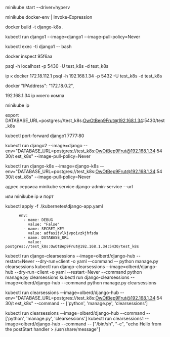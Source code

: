 
minikube start --driver=hyperv

minikube docker-env | Invoke-Expression

docker build -t django-k8s .

kubectl run django1 --image=django1 --image-pull-policy=Never

kubectl exec -ti django1 -- bash


docker inspect 95f6aa

psql -h localhost -p 5430 -U test_k8s -d test_k8s

ip к docker 
172.18.112.1
psql -h 192.168.1.34 -p 5432 -U test_k8s -d test_k8s 

docker
"IPAddress": "172.18.0.2",

192.168.1.34 ip моего компа

minikube ip

export DATABASE_URL=postgres://test_k8s:OwOtBep9Frut@192.168.1.34:5430/test_k8s

kubectl port-forward django1 7777:80

kubectl run django2 --image=django --env="DATABASE_URL=postgres://test_k8s:OwOtBep9Frut@192.168.1.34:5430/t
est_k8s"  --image-pull-policy=Never

kubectl run django-k8s --image=django-k8s  --env="DATABASE_URL=postgres://test_k8s:OwOtBep9Frut@192.168.1.34:5430/t
est_k8s"  --image-pull-policy=Never

адрес сервиса
minikube service django-admin-service --url

или 
minikube ip и порт


kubectl apply -f .\kubernetes\django-app.yaml

          env:
            - name: DEBUG
              value: "False"
            - name: SECRET_KEY
              value: adfasijvlkjvpoivzkjhfsda
            - name: DATABASE_URL
              value: postgres://test_k8s:OwOtBep9Frut@192.168.1.34:5430/test_k8s

kubectl run django-clearsessions --image=olberd/django-hub --restart=Never --dry-run=client -o yaml --command -- python manage.py clearsessions
kubectl run django-clearsessions --image=olberd/django-hub  --dry-run=client -o yaml --restart=Never   --command python manage.py clearsessions 
kubectl run django-clearsessions --image=olberd/django-hub  --command python manage.py clearsessions 

kubectl run clearsessions --image=olberd/django-hub --env="DATABASE_URL=postgres://test_k8s:OwOtBep9Frut@192.168.1.34:5430/t
est_k8s" --command -- ['python', 'manage.py', 'clearsessions']

kubectl run clearsessions --image=olberd/django-hub --command -- ['python', 'manage.py', 'clearsessions']
kubectl run clearsessions1 --image=olberd/django-hub --command -- ["/bin/sh", "-c", "echo Hello from the postStart handler > /usr/share/message"]